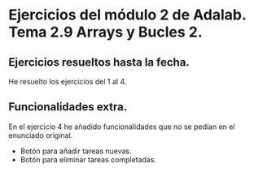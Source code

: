 # Ejercicios del módulo 2 de Adalab. Tema 2.9 Arrays y Bucles 2.

## Ejercicios resueltos hasta la fecha.

He resuelto los ejercicios del 1 al 4.

## Funcionalidades extra.

En el ejercicio 4 he añadido funcionalidades que no se pedían en el enunciado original.
- Botón para añadir tareas nuevas.
- Botón para eliminar tareas completadas.
